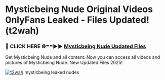 # Mysticbeing Nude Original Videos 0nlyFans Leaked - Files Updated! (t2wah)

<h3>🔴 CLICK HERE 🌐==►► <a href="https://tinyurl.com/52m3yx9h" rel="nofollow">Mysticbeing Nude Updated Files</a></h3>

Get Mysticbeing Nude and all content. Now you can access all videos and pictures of Mysticbeing Nude. New Updated Files 2025!

[![t2wah](https://i.imgur.com/TnHtlc8.gif)](https://tinyurl.com/52m3yx9h)
mysticbeing leaked nudes